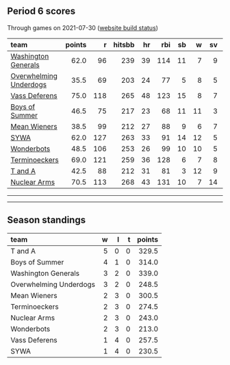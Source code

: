 

## Period 6 scores

Through games on 2021-07-30 ([website build status](https://github.com/brian-bot/pl-site/actions))


|team                                              | points|   r| hitsbb| hr| rbi| sb|  w| sv|  so|   era|  whip|
|:-------------------------------------------------|------:|---:|------:|--:|---:|--:|--:|--:|---:|-----:|-----:|
|[Washington Generals](./washingtongenerals)       |   62.0|  96|    239| 39| 114| 11|  7|  9| 126| 3.303| 1.133|
|[Overwhelming Underdogs](./overwhelmingunderdogs) |   35.5|  69|    203| 24|  77|  5|  8|  5| 147| 4.097| 1.186|
|[Vass Deferens](./vassdeferens)                   |   75.0| 118|    265| 48| 123| 15|  8|  7| 133| 3.583| 1.137|
|[Boys of Summer](./boysofsummer)                  |   46.5|  75|    217| 23|  68| 11| 11|  3| 161| 3.888| 1.188|
|[Mean Wieners](./meanwieners)                     |   38.5|  99|    212| 27|  88|  9|  6|  7| 144| 4.309| 1.293|
|[SYWA](./sywa)                                    |   62.0| 127|    263| 33|  91| 14| 12|  5| 144| 4.106| 1.345|
|[Wonderbots](./wonderbots)                        |   48.5| 106|    253| 26|  99| 10| 10|  5| 131| 3.918| 1.299|
|[Terminoeckers](./terminoeckers)                  |   69.0| 121|    259| 36| 128|  6|  7|  8| 141| 2.816| 1.116|
|[T and A](./tanda)                                |   42.5|  88|    212| 31|  81|  3| 12|  9| 158| 5.188| 1.431|
|[Nuclear Arms](./nucleararms)                     |   70.5| 113|    268| 43| 131| 10|  7| 14| 164| 4.227| 1.339|

* * *
* * *

## Season standings


|team                   |  w|  l|  t| points|
|:----------------------|--:|--:|--:|------:|
|T and A                |  5|  0|  0|  329.5|
|Boys of Summer         |  4|  1|  0|  314.0|
|Washington Generals    |  3|  2|  0|  339.0|
|Overwhelming Underdogs |  3|  2|  0|  248.5|
|Mean Wieners           |  2|  3|  0|  300.5|
|Terminoeckers          |  2|  3|  0|  274.5|
|Nuclear Arms           |  2|  3|  0|  243.0|
|Wonderbots             |  2|  3|  0|  213.0|
|Vass Deferens          |  1|  4|  0|  257.5|
|SYWA                   |  1|  4|  0|  230.5|


